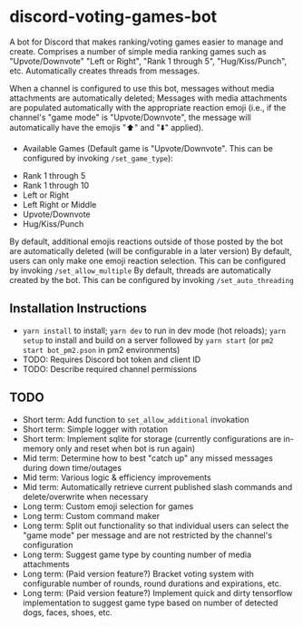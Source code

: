 # discord-voting-games-bot
A bot for Discord that makes ranking/voting games easier to manage and create. Comprises a number of simple media ranking games such as "Upvote/Downvote" "Left or Right", "Rank 1 through 5", "Hug/Kiss/Punch", etc. Automatically creates threads from messages.

When a channel is configured to use this bot, messages without media attachments are automatically deleted; Messages with media attachments are populated automatically with the appropriate reaction emoji (i.e., if the channel's "game mode" is "Upvote/Downvote", the message will automatically have the emojis "⬆️" and "⬇️" applied).

* Available Games (Default game is "Upvote/Downvote". This can be configured by invoking `/set_game_type`):
- Rank 1 through 5
- Rank 1 through 10
- Left or Right
- Left Right or Middle
- Upvote/Downvote
- Hug/Kiss/Punch

By default, additional emojis reactions outside of those posted by the bot are automatically deleted (will be configurable in a later version)
By default, users can only make one emoji reaction selection. This can be configured by invoking `/set_allow_multiple`
By default, threads are automatically created by the bot. This can be configured by invoking `/set_auto_threading`

## Installation Instructions
- `yarn install` to install; `yarn dev` to run in dev mode (hot reloads); `yarn setup` to install and build on a server followed by `yarn start` (or `pm2 start bot_pm2.pson` in pm2 environments)
- TODO: Requires Discord bot token and client ID
- TODO: Describe required channel permissions

## TODO ##
- Short term: Add function to `set_allow_additional` invokation
- Short term: Simple logger with rotation
- Short term: Implement sqlite for storage (currently configurations are in-memory only and reset when bot is run again)
- Mid term: Determine how to best "catch up" any missed messages during down time/outages
- Mid term: Various logic & efficiency improvements
- Mid term: Automatically retrieve current published slash commands and delete/overwrite when necessary
- Long term: Custom emoji selection for games
- Long term: Custom command maker
- Long term: Split out functionality so that individual users can select the "game mode" per message and are not restricted by the channel's configuration
- Long term: Suggest game type by counting number of media attachments
- Long term: (Paid version feature?) Bracket voting system with configurable number of rounds, round durations and expirations, etc.
- Long term: (Paid version feature?) Implement quick and dirty tensorflow implementation to suggest game type based on number of detected dogs, faces, shoes, etc.